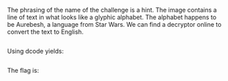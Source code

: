 The phrasing of the name of the challenge is a hint. The image contains a line of text in what looks like a glyphic alphabet. The alphabet happens to be Aurebesh, a language from Star Wars. We can find a decryptor online to convert the text to English.

<img stc='EncryptedTheFlagIHave.png' width=500>

Using dcode yields:

<img stc='aurebesh.png' width=500>

The flag is:
